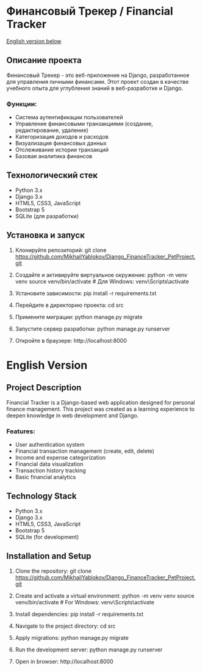 # Финансовый Трекер / Financial Tracker

[English version below](#english-version)

## Описание проекта

Финансовый Трекер - это веб-приложение на Django, разработанное для  управления личными финансами. Этот проект создан в качестве учебного опыта для углубления знаний в веб-разработке и Django.

### Функции:

- Система аутентификации пользователей
- Управление финансовыми транзакциями (создание, редактирование, удаление)
- Категоризация доходов и расходов
- Визуализация финансовых данных
- Отслеживание истории транзакций
- Базовая аналитика финансов

## Технологический стек

- Python 3.x
- Django 3.x
- HTML5, CSS3, JavaScript
- Bootstrap 5
- SQLite (для разработки)

## Установка и запуск

1. Клонируйте репозиторий:
   git clone https://github.com/MikhailYablokov/Django_FinanceTracker_PetProject.git

2. Создайте и активируйте виртуальное окружение:
   python -m venv venv
   source venv/bin/activate  # Для Windows: venv\Scripts\activate

3. Установите зависимости:
   pip install -r requirements.txt
   
4. Перейдите в директорию проекта:
   cd src

6. Примените миграции:
   python manage.py migrate

7. Запустите сервер разработки:
   python manage.py runserver

8. Откройте в браузере: http://localhost:8000


# English Version

## Project Description

Financial Tracker is a Django-based web application designed for personal finance management. This project was created as a learning experience to deepen knowledge in web development and Django.

### Features:

- User authentication system
- Financial transaction management (create, edit, delete)
- Income and expense categorization
- Financial data visualization
- Transaction history tracking
- Basic financial analytics

## Technology Stack

- Python 3.x
- Django 3.x
- HTML5, CSS3, JavaScript
- Bootstrap 5
- SQLite (for development)

## Installation and Setup

1. Clone the repository:
   git clone https://github.com/MikhailYablokov/Django_FinanceTracker_PetProject.git

2. Create and activate a virtual environment:
   python -m venv venv
   source venv/bin/activate  # For Windows: venv\Scripts\activate

3. Install dependencies:
   pip install -r requirements.txt

4. Navigate to the project directory:
   cd src

5. Apply migrations:
   python manage.py migrate

6. Run the development server:
   python manage.py runserver

7. Open in browser: http://localhost:8000

